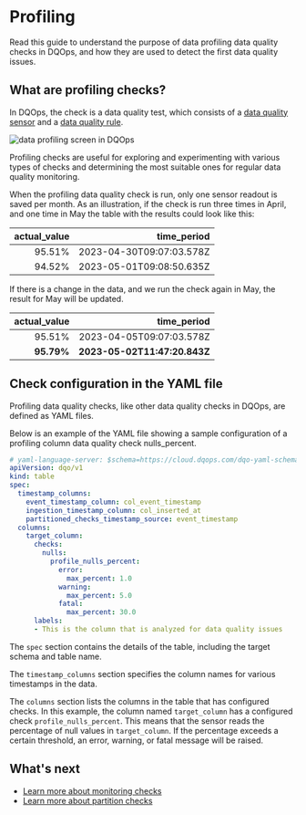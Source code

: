 # Profiling
Read this guide to understand the purpose of data profiling data quality checks in DQOps, and how they are used to detect the first data quality issues.

## What are profiling checks?

In DQOps, the check is a data quality test, which consists of a [data quality sensor](../definition-of-data-quality-sensors.md) and a
[data quality rule](../definition-of-data-quality-rules.md).

![data profiling screen in DQOps](https://dqops.com/docs/images/concepts/types-of-data-quality-checks/table-profiling-checks-results-min.png)

Profiling checks are useful for exploring and experimenting with various types of checks and determining the most suitable
ones for regular data quality monitoring.

When the profiling data quality check is run, only one sensor readout is saved per month. As an illustration, if the check 
is run three times in April, and one time in May the table with the results could look like this:

| actual_value |              time_period |
|-------------:|-------------------------:|
|       95.51% | 2023-04-30T09:07:03.578Z |
|       94.52% | 2023-05-01T09:08:50.635Z |

If there is a change in the data, and we run the check again in May, the result for May will be updated.

| actual_value |                  time_period |
|-------------:|-----------------------------:|
|       95.51% |     2023-04-05T09:07:03.578Z |
|   **95.79%** | **2023-05-02T11:47:20.843Z** |


## Check configuration in the YAML file
Profiling data quality checks, like other data quality checks in DQOps, are defined as YAML files.

Below is an example of the YAML file showing a sample configuration of a profiling column data quality check nulls_percent.

``` yaml hl_lines="14-22"
# yaml-language-server: $schema=https://cloud.dqops.com/dqo-yaml-schema/TableYaml-schema.json
apiVersion: dqo/v1
kind: table
spec:
  timestamp_columns:
    event_timestamp_column: col_event_timestamp
    ingestion_timestamp_column: col_inserted_at
    partitioned_checks_timestamp_source: event_timestamp
  columns:
    target_column:
      checks:
        nulls:
          profile_nulls_percent:
            error:
              max_percent: 1.0
            warning:
              max_percent: 5.0
            fatal:
              max_percent: 30.0
      labels:
      - This is the column that is analyzed for data quality issues
```
The `spec` section contains the details of the table, including the target schema and table name.

The `timestamp_columns` section specifies the column names for various timestamps in the data.

The `columns` section lists the columns in the table that has configured checks. In this example, the column named
`target_column` has a configured check `profile_nulls_percent`. This means that the sensor reads the percentage of null
values in `target_column`. If the percentage exceeds a certain threshold, an error, warning, or fatal message will
be raised.

## What's next

- [Learn more about monitoring checks](data-observability-monitoring-checks.md)
- [Learn more about partition checks](partition-checks.md)